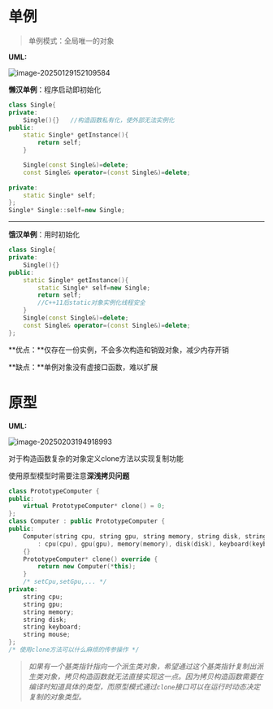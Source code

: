 # 单例

> 单例模式：全局唯一的对象

**UML:**

![image-20250129152109584](https://chx-typora.oss-cn-hangzhou.aliyuncs.com/typora/image-20250129152109584.png)

**懒汉单例**：程序启动即初始化

```c++
class Single{
private:
    Single(){}   //构造函数私有化，使外部无法实例化
public:
    static Single* getInstance(){
		return self;
    }

    Single(const Single&)=delete;
    const Single& operator=(const Single&)=delete;
    
private:
    static Single* self;
};
Single* Single::self=new Single;
```

-------

**饿汉单例**：用时初始化

```c++
class Single{
private:
    Single(){}
public:
    static Single* getInstance(){
        static Single* self=new Single;
        return self;
        //C++11后static对象实例化线程安全
    }
    Single(const Single&)=delete;
    const Single& operator=(const Single&)=delete;
};
```



**优点：**仅存在一份实例，不会多次构造和销毁对象，减少内存开销

**缺点：**单例对象没有虚接口函数，难以扩展

# 原型

**UML:**

![image-20250203194918993](https://chx-typora.oss-cn-hangzhou.aliyuncs.com/typora/image-20250203194918993.png)

对于构造函数复杂的对象定义clone方法以实现复制功能

使用原型模型时需要注意**深浅拷贝问题**

```c++
class PrototypeComputer {
public:
    virtual PrototypeComputer* clone() = 0;
};
class Computer : public PrototypeComputer {
public:
    Computer(string cpu, string gpu, string memory, string disk, string keyboard, string mouse)
        : cpu(cpu), gpu(gpu), memory(memory), disk(disk), keyboard(keyboard), mouse(mouse)
    {}
    PrototypeComputer* clone() override {
        return new Computer(*this);
    }
    /* setCpu,setGpu,... */
private:
    string cpu;
    string gpu;
    string memory;
    string disk;
    string keyboard;
    string mouse;
};
/* 使用clone方法可以什么麻烦的传参操作 */
```

> *如果有一个基类指针指向一个派生类对象，希望通过这个基类指针复制出派生类对象，拷贝构造函数就无法直接实现这一点。因为拷贝构造函数需要在编译时知道具体的类型，而原型模式通过`clone`接口可以在运行时动态决定复制的对象类型。*


